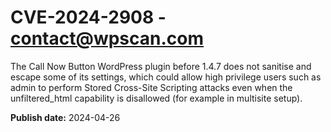 # CVE-2024-2908 - contact@wpscan.com

The Call Now Button  WordPress plugin before 1.4.7 does not sanitise and escape some of its settings, which could allow high privilege users such as admin to perform Stored Cross-Site Scripting attacks even when the unfiltered_html capability is disallowed (for example in multisite setup).

**Publish date:** 2024-04-26
